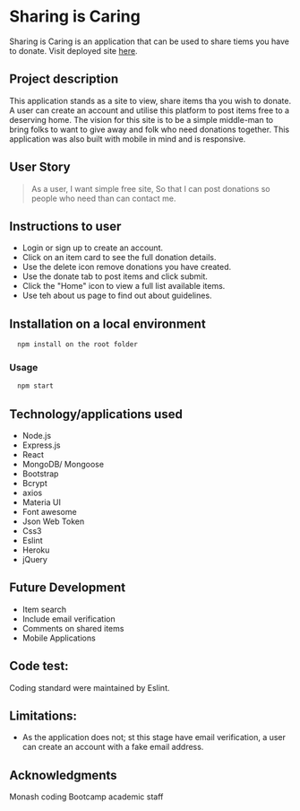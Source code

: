 # Sharing is Caring

Sharing is Caring is an application that can be used to share tiems you have to donate. Visit deployed site [here](https://still-mesa-84717.herokuapp.com/Home).

## Project description 
This application stands as a site to view, share items tha you wish to donate. A user can create an account and utilise this platform to post items free to a deserving home. 
The vision for this site is to be a simple middle-man to bring folks to want to give away and folk who need donations together. This application was also built with mobile in mind and is responsive.

## User Story

> As a user,
> I want simple free site,
> So that I can post donations so people who need than can contact me.


## Instructions to user

* Login or sign up to create an account.
* Click on an item card to see the full donation details.
* Use the delete icon remove donations you have created.
* Use the donate tab to post items and click submit.
* Click the "Home" icon to view a full list available items.
* Use teh about us page to find out about guidelines.


## Installation on a local environment

```sh
  npm install on the root folder
```

### Usage

```sh
  npm start
```

## Technology/applications used

* Node.js
* Express.js
* React
* MongoDB/ Mongoose
* Bootstrap
* Bcrypt
* axios
* Materia UI
* Font awesome
* Json Web Token
* Css3
* Eslint
* Heroku
* jQuery

## Future Development

* Item search
* Include email verification
* Comments on shared items
* Mobile Applications

## Code test:
Coding standard were maintained by Eslint.

## Limitations:
* As the application does not; st this stage have email verification, a user can create an account with a fake email address.

## Acknowledgments
Monash coding Bootcamp academic staff
